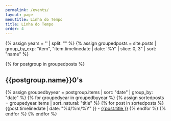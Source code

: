 ```yaml
---
permalink: /events/
layout: page
menutitle: Linha do Tempo
title: Linha do Tempo
order: 4
---
```

{% assign years = '' | split: "" %}
{% assign groupedposts = site.posts | group_by_exp: "item", "item.timelinedate | date: '%Y' | slice: 0, 3" | sort: "name" %}

{% for postgroup in groupedposts %}
<h2><b>{{postgroup.name}}0's</b></h2>
	{% assign groupedbyyear = postgroup.items | sort: "date" | group_by: "date" %}
	{% for groupedyear in groupedbyyear %}
		{% assign sortedposts = groupedyear.items | sort_natural: "title" %}
		{% for post in sortedposts %}
{{post.timelinedate | date: "%d/%m/%Y" }} - <a href="#{{post.url}}">{{post.title }}</a>
		{% endfor %}
	{% endfor %}
{% endfor %}
